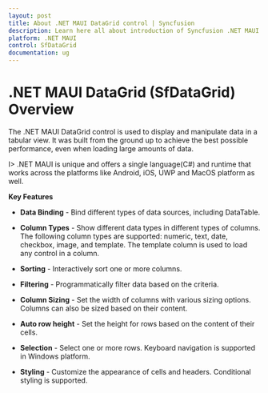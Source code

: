```yaml
---
layout: post
title: About .NET MAUI DataGrid control | Syncfusion
description: Learn here all about introduction of Syncfusion .NET MAUI DataGrid (SfDataGrid) control, its elements and more.
platform: .NET MAUI
control: SfDataGrid
documentation: ug
---
```


# .NET MAUI DataGrid (SfDataGrid) Overview

The .NET MAUI DataGrid control is used to display and manipulate data in a tabular view. It was built from the ground up to achieve the best possible performance, even when loading large amounts of data.

I> .NET MAUI is unique and offers a single language(C#) and runtime that works across the platforms like Android, iOS, UWP and MacOS platform as well.

**Key Features**

* **Data Binding** - Bind different types of data sources, including DataTable.

* **Column Types** - Show different data types in different types of columns. The following column types are supported: numeric, text, date, checkbox, image, and template. The template column is used to load any control in a column.

* **Sorting** - Interactively sort one or more columns.

* **Filtering** - Programmatically filter data based on the criteria.

* **Column Sizing** - Set the width of columns with various sizing options. Columns can also be sized based on their content.

* **Auto row height** - Set the height for rows based on the content of their cells.

* **Selection** - Select one or more rows. Keyboard navigation is supported in Windows platform.

* **Styling** - Customize the appearance of cells and headers. Conditional styling is supported.